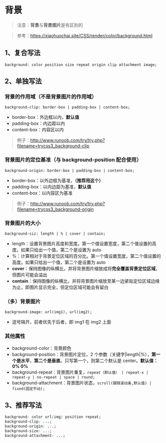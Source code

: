 # 背景

> 注意：**背景**与**背景图片**是有区别的

> 参考：https://xiaohuochai.site/CSS/render/color/background.html

## 1、复合写法

`background: color position size repeat origin clip attachment image;`

## 2、单独写法

### 背景的作用域（不是背景图片的作用域）

`background-clip: border-box | padding-box | content-box;`

- border-box：外边框以内，**默认值**
- padding-box：内边距以内
- content-box：内容区以内

> 例子：http://www.runoob.com/try/try.php?filename=trycss3_background-clip

### 背景图片的定位基准（与 background-position 配合使用）

`background-origin: border-box | padding-box | content-box;`

- border-box：以外边框为基准，**（推荐用这个）**
- padding-box：以内边距为基准，**默认值**
- content-box：以内容区为基准

> 例子：http://www.runoob.com/try/try.php?filename=trycss3_background-origin

### 背景图片的大小

`background-siz: length | % | cover | contain;`

- length：设置背景图片高度和宽度。第一个值设置宽度，第二个值设置的高度。如果只给出一个值，第二个是设置为 auto
- %：计算相对于背景定位区域的百分比。第一个值设置宽度，第二个值设置的高度。如果只给出一个值，第二个是设置为 auto
- **cover**：保持图像的纵横比，并将背景图片缩放成将**完全覆盖背景定位区域**，但图片可能会溢出
- **contain**：保持图像的纵横比，并将背景图片缩放至某一边紧贴定位区域边缘为止，即图片显示完全，但定位区域可能会有留白

### （多）背景图片

`background-image: url(img1), url(img2);`

- 逗号隔开，前者优先于后者，即 img1 在 img2 上面

### 其他属性

- background-color：背景颜色
- background-position：背景图片定位，2 个参数（关键字|length|%），**第一个是水平**，**第二个是垂直**。只写第一个，则第二个默认是 center。**默认值：0% 0%**
- background-repeat：背景图片重复，`repeat（默认值） | repeat-x | repeat-y | no-repeat | space | round;`
- background-attachment：背景图片状态，`scroll(跟随滚动条,默认值) | fixed(固定不动);`

## 3、推荐写法

```css
background: color url(img) position repeat;
background-clip: ...;
background-origin: ...;
background-size: ...;
background-attachment: ...;
```
